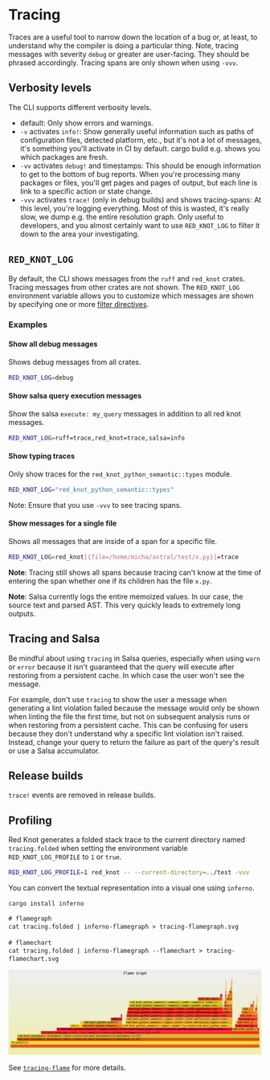 # Tracing

Traces are a useful tool to narrow down the location of a bug or, at least, to understand why the compiler is doing a particular thing.
Note, tracing messages with severity `debug` or greater are user-facing. They should be phrased accordingly.
Tracing spans are only shown when using `-vvv`.

## Verbosity levels

The CLI supports different verbosity levels.

- default: Only show errors and warnings.
- `-v` activates `info!`: Show generally useful information such as paths of configuration files, detected platform, etc., but it's not a lot of messages, it's something you'll activate in CI by default. cargo build e.g. shows you which packages are fresh.
- `-vv` activates `debug!` and timestamps: This should be enough information to get to the bottom of bug reports. When you're processing many packages or files, you'll get pages and pages of output, but each line is link to a specific action or state change.
- `-vvv` activates `trace!` (only in debug builds) and shows tracing-spans: At this level, you're logging everything. Most of this is wasted, it's really slow, we dump e.g. the entire resolution graph. Only useful to developers, and you almost certainly want to use `RED_KNOT_LOG` to filter it down to the area your investigating.

## `RED_KNOT_LOG`

By default, the CLI shows messages from the `ruff` and `red_knot` crates. Tracing messages from other crates are not shown.
The `RED_KNOT_LOG` environment variable allows you to customize which messages are shown by specifying one
or more [filter directives](https://docs.rs/tracing-subscriber/latest/tracing_subscriber/filter/struct.EnvFilter.html#directives).

### Examples

#### Show all debug messages

Shows debug messages from all crates.

```bash
RED_KNOT_LOG=debug
```

#### Show salsa query execution messages

Show the salsa `execute: my_query` messages in addition to all red knot messages.

```bash
RED_KNOT_LOG=ruff=trace,red_knot=trace,salsa=info
```

#### Show typing traces

Only show traces for the `red_knot_python_semantic::types` module.

```bash
RED_KNOT_LOG="red_knot_python_semantic::types"
```

Note: Ensure that you use `-vvv` to see tracing spans.

#### Show messages for a single file

Shows all messages that are inside of a span for a specific file.

```bash
RED_KNOT_LOG=red_knot[{file=/home/micha/astral/test/x.py}]=trace
```

**Note**: Tracing still shows all spans because tracing can't know at the time of entering the span
whether one if its children has the file `x.py`.

**Note**: Salsa currently logs the entire memoized values. In our case, the source text and parsed AST.
This very quickly leads to extremely long outputs.

## Tracing and Salsa

Be mindful about using `tracing` in Salsa queries, especially when using `warn` or `error` because it isn't guaranteed
that the query will execute after restoring from a persistent cache. In which case the user won't see the message.

For example, don't use `tracing` to show the user a message when generating a lint violation failed
because the message would only be shown when linting the file the first time, but not on subsequent analysis
runs or when restoring from a persistent cache. This can be confusing for users because they
don't understand why a specific lint violation isn't raised. Instead, change your
query to return the failure as part of the query's result or use a Salsa accumulator.

## Release builds

`trace!` events are removed in release builds.

## Profiling

Red Knot generates a folded stack trace  to the current directory named `tracing.folded` when setting the environment variable `RED_KNOT_LOG_PROFILE` to `1` or `true`.

```bash
RED_KNOT_LOG_PROFILE=1 red_knot -- --current-directory=../test -vvv
```

You can convert the textual representation into a visual one using `inferno`.

```shell
cargo install inferno
```

```shell
# flamegraph
cat tracing.folded | inferno-flamegraph > tracing-flamegraph.svg

# flamechart
cat tracing.folded | inferno-flamegraph --flamechart > tracing-flamechart.svg
```

![Example flamegraph](./tracing-flamegraph.png)

See [`tracing-flame`](https://crates.io/crates/tracing-flame) for more details.
